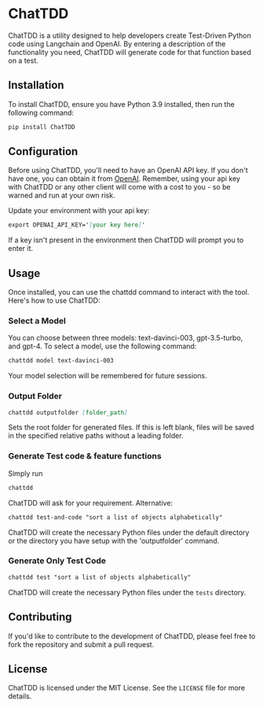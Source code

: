 
# ChatTDD

ChatTDD is a utility designed to help developers create Test-Driven Python code using Langchain and OpenAI. By entering a description of the functionality you need, ChatTDD will generate code for that function based on a test. 

## Installation

To install ChatTDD, ensure you have Python 3.9 installed, then run the following command:

```markdown
pip install ChatTDD
```

## Configuration

Before using ChatTDD, you'll need to have an OpenAI API key. If you don't have one, you can obtain it from [OpenAI](https://beta.openai.com/signup/). Remember, using your api key with ChatTDD or any other client will come with a cost to you - so be warned and run at your own risk.

Update your environment with your api key:
```markdown
export OPENAI_API_KEY='[your key here]'
```

If a key isn't present in the environment then ChatTDD will prompt you to enter it.


## Usage

Once installed, you can use the chattdd command to interact with the tool. Here's how to use ChatTDD:

### Select a Model
You can choose between three models: text-davinci-003, gpt-3.5-turbo, and gpt-4. 
To select a model, use the following command:

```markdown
chattdd model text-davinci-003
```

Your model selection will be remembered for future sessions.

### Output Folder

```markdown
chattdd outputfolder [folder_path]
```
Sets the root folder for generated files. If this is left blank, files will be saved in the specified relative paths without a leading folder.

### Generate Test code & feature functions

Simply run
```markdown
chattdd
```
ChatTDD will ask for your requirement.
Alternative:

```markdown
chattdd test-and-code "sort a list of objects alphabetically"
```

ChatTDD will create the necessary Python files under the default directory or the directory you have setup with the 'outputfolder' command.

### Generate Only Test Code

```markdown
chattdd test "sort a list of objects alphabetically"
```

ChatTDD will create the necessary Python files under the `tests` directory.

## Contributing

If you'd like to contribute to the development of ChatTDD, please feel free to fork the repository and submit a pull request.

## License

ChatTDD is licensed under the MIT License. See the `LICENSE` file for more details.


